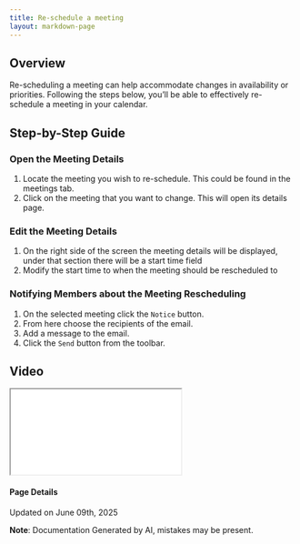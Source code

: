 ```yaml
---
title: Re-schedule a meeting
layout: markdown-page
---
```

## Overview

Re-scheduling a meeting can help accommodate changes in availability or priorities. Following the steps below, you’ll be able to effectively re-schedule a meeting in your calendar.

## Step-by-Step Guide

### Open the Meeting Details

1. Locate the meeting you wish to re-schedule. This could be found in the meetings tab.
2. Click on the meeting that you want to change. This will open its details page.

### Edit the Meeting Details

1. On the right side of the screen the meeting details will be displayed, under that section there will be a start time field
2. Modify the start time to when the meeting should be rescheduled to

### Notifying Members about the Meeting Rescheduling

1. On the selected meeting click the `Notice` button.
2. From here choose the recipients of the email.
3. Add a message to the email.
4. Click the `Send` button from the toolbar.

## Video 
<div class="container my-5">
	<div class="embed-responsive embed-responsive-16by9">
		<iframe class="embed-responsive-item" src="..\media\meetings\edit_the_scheduled\Edit_the_scheduled_date_of_the_selected_meeting.webm" allowfullscreen></iframe>
	</div>
</div>

#### Page Details
Updated on June 09th, 2025

**Note**: Documentation Generated by AI, mistakes may be present.
